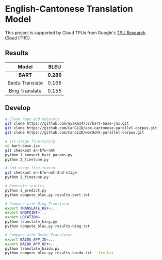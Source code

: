 # English-Cantonese Translation Model

This project is supported by Cloud TPUs from Google's [TPU Research Cloud](https://sites.research.google/trc/about/) (TRC).

## Results

| Model | BLEU |
| :-: | :-: |
| **BART** | **0.286** |
| Baidu Translate | 0.168 |
| Bing Translate | 0.155 |

## Develop

```sh
# Clone repo and datasets
git clone https://github.com/ayaka14732/bart-base-jax.git
git clone https://github.com/CanCLID/abc-cantonese-parallel-corpus.git
git clone https://github.com/CanCLID/wordshk-parallel-corpus.git

# 1st-stage fine-tuning
cd bart-base-jax
git checkout en-kfw-nmt
python 1_convert_bart_params.py
python 2_finetune.py

# 2nd-stage fine-tuning
git checkout en-kfw-nmt-2nd-stage
python 2_finetune.py

# Generate results
python 3_predict.py
python compute_bleu.py results-bart.txt

# Compare with Bing Translator
export TRANSLATE_KEY=...
export ENDPOINT=...
export LOCATION=...
python translate_bing.py
python compute_bleu.py results-bing.txt

# Compare with Baidu Translator
export BAIDU_APP_ID=...
export BAIDU_APP_KEY=...
python translate_baidu.py
python compute_bleu.py results-baidu.txt --fix-hai
```
